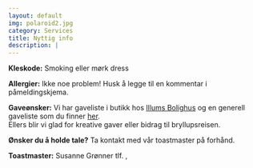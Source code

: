 ```yaml
---
layout: default
img: polaroid2.jpg
category: Services
title: Nyttig info
description: |
---
```

<b>Kleskode:</b> Smoking eller mørk dress <br />

<b>Allergier:</b> Ikke noe problem! Husk å legge til en kommentar i påmeldingskjema. <br />

<b>Gaveønsker:</b> Vi har gaveliste i butikk hos [Illums Bolighus](https://www.illumsbolighus.no/on/demandware.store/Sites-illums_bolighus_no-Site/nb_NO/GiftRegistry-ShowOthers?id=9978e1693aed0b0b84382e0450) og en generell gaveliste som du finner [her](https://www.onskelister.no/liste?id=mod1O0bapm7VuOg5sFc9).<br />
Ellers blir vi glad for kreative gaver eller bidrag til bryllupsreisen.<br />

<b>Ønsker du å holde tale?</b> Ta kontakt med vår toastmaster på forhånd.<br />

<b>Toastmaster:</b> Susanne Grønner tlf. <script type="text/javascript">document.write('\u0039\u0031\u0037\u0036\u0031\u0031\u0038\u0037')</script>, <script type="text/javascript">document.write('\u0073\u0075\u0073\u0061\u006e\u006e\u0065\u002e\u0067\u0072\u006f\u006e\u006e\u0065\u0072\u0040\u0067\u006d\u0061\u0069\u006c\u002e\u0063\u006f\u006d')</script>

